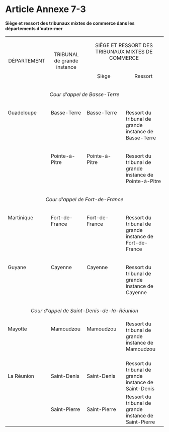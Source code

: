 # Article Annexe 7-3

**Siège et ressort des tribunaux mixtes de commerce dans les départements d'outre-mer**

<table>
<tbody>
<tr>
<td rowspan="2" width="139">
<p align="center">DÉPARTEMENT</p>
</td>
<td rowspan="2" width="124">
<p align="center">TRIBUNAL de grande instance</p>
</td>
<td colspan="2" width="420">
<p align="center">SIÈGE ET RESSORT DES TRIBUNAUX MIXTES DE COMMERCE</p>
</td>
</tr>
<tr>
<td width="195">
<p align="center">Siège</p>
</td>
<td width="225">
<p align="center">Ressort</p>
</td>
</tr>
<tr>
<td colspan="4" valign="top" width="683">
<p align="center">
<i>Cour d'appel de Basse-Terre</i>
</p>
</td>
</tr>
<tr>
<td rowspan="2" valign="top" width="139">
<p>Guadeloupe </p>
</td>
<td valign="top" width="124">
<p>Basse-Terre </p>
</td>
<td valign="top" width="195">
<p>Basse-Terre </p>
</td>
<td valign="top" width="225">
<p>Ressort du tribunal de grande instance de Basse-Terre </p>
</td>
</tr>
<tr>
<td valign="top" width="124">
<p>Pointe-à-Pitre</p>
</td>
<td valign="top" width="195">
<p>Pointe-à-Pitre</p>
</td>
<td valign="top" width="225">
<p>Ressort du tribunal de grande instance de Pointe-à-Pitre </p>
</td>
</tr>
<tr>
<td colspan="4" valign="top" width="683">
<p align="center">
<i>Cour d'appel de Fort-de-France</i>
</p>
</td>
</tr>
<tr>
<td valign="top" width="139">
<p>Martinique </p>
</td>
<td valign="top" width="124">
<p>Fort-de-France </p>
</td>
<td valign="top" width="195">
<p>Fort-de-France </p>
</td>
<td valign="top" width="225">
<p>Ressort du tribunal de grande instance de Fort-de-France </p>
</td>
</tr>
<tr>
<td valign="top" width="139">
<p>Guyane </p>
</td>
<td valign="top" width="124">
<p>Cayenne </p>
</td>
<td valign="top" width="195">
<p>Cayenne</p>
</td>
<td valign="top" width="225">
<p>Ressort du tribunal de grande instance de Cayenne </p>
</td>
</tr>
<tr>
<td colspan="4" valign="top" width="683">
<p align="center">
<i>Cour d'appel de Saint-Denis-de-la-Réunion</i>
</p>
</td>
</tr>
<tr>
<td valign="top" width="139">
<p>Mayotte</p>
</td>
<td valign="top" width="124">
<p>Mamoudzou </p>
<br/>
<br/>
</td>
<td valign="top" width="195">
<p>Mamoudzou </p>
<br/>
<br/>
</td>
<td valign="top" width="225">Ressort du tribunal de grande instance de Mamoudzou <br/>
<br/>
</td>
</tr>
<tr>
<td>La Réunion <br/>
</td>
<td>Saint-Denis  </td>
<td>Saint-Denis  </td>
<td>Ressort du tribunal de grande instance de Saint-Denis <br/>
</td>
</tr>
<tr>
<td/>
<td>Saint-Pierre <br/>
</td>
<td>Saint-Pierre <br/>
</td>
<td>Ressort du tribunal de grande instance de Saint-Pierre <br/>
</td>
</tr>
</tbody>
</table>
